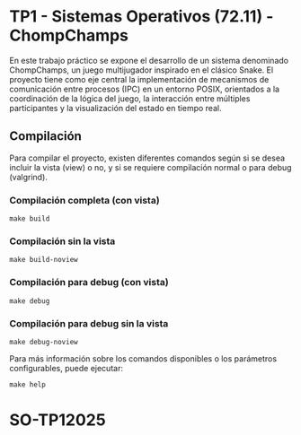 # TP1 - Sistemas Operativos (72.11) - ChompChamps

En este trabajo práctico se expone el desarrollo de un sistema denominado ChompChamps, un juego multijugador inspirado en el clásico Snake. El proyecto tiene como eje central la implementación de mecanismos de comunicación entre procesos (IPC) en un entorno POSIX, orientados a la coordinación de la lógica del juego, la interacción entre múltiples participantes y la visualización del estado en tiempo real.


## Compilación

Para compilar el proyecto, existen diferentes comandos según si se desea incluir la vista (view) o no, y si se requiere compilación normal o para debug (valgrind).

### Compilación completa (con vista)

```
make build
```

### Compilación sin la vista

```
make build-noview
```

### Compilación para debug (con vista)

```
make debug
```

### Compilación para debug sin la vista

```
make debug-noview
```

Para más información sobre los comandos disponibles o los parámetros configurables, puede ejecutar:

```
make help
```

# SO-TP12025

